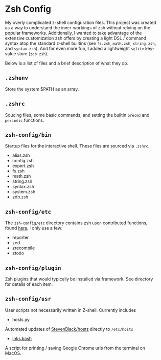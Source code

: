 # Zsh Config

My overly complicated z-shell configuration files. This project was created as a way to understand the inner-workings of zsh without relying on the popular frameworks. Additionally, I wanted to take advantage of the extensive customization zsh offers by creating a light DSL / command syntax atop the standard z-shell builtins (see `fs.zsh`, `math.zsh`, `string.zsh`, and `syntax.zsh`). And for even more fun, I added a lightweight `sqlite` key-value store (`zdb.zsh`).

Below is a list of files and a brief description of what they do. 

## `.zshenv`

Store the system $PATH as an array.

## `.zshrc`

Soucing files, some basic commands, and setting the builtin `precmd` and `periodic` functions. 


## `zsh-config/bin`

Startup files for the interactive shell. These files are sourced via `.zshrc`. 

- alias.zsh
- config.zsh
- export.zsh
- fs.zsh
- math.zsh
- string.zsh
- syntax.zsh
- system.zsh
- zdb.zsh

## `zsh-config/etc`

The `zsh-config/etc` directory contains zsh user-contributed functions, found [here](https://github.com/zsh-users/zsh). I only use a few:

- reporter
- zed
- zrecompile
- ztodo

## `zsh-config/plugin`

Zsh plugins that would typically be installed via framework. See directory for details of each item. 

## `zsh-config/usr`

User scripts not necessarily written in Z-shell. Currently includes

- hosts.py

Automated updates of [StevenBlack/hosts](https://github.com/StevenBlack/hosts) directly to `/etc/hosts`

- [lnks.bash](https://github.com/unforswearing/lnks)

A script for printing / saving Google Chrome urls from the terminal on MacOS. 